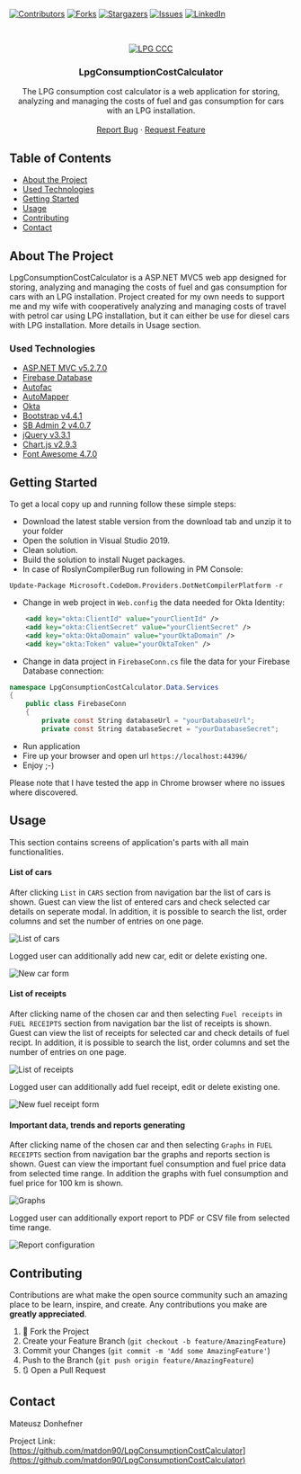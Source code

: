 [![Contributors][contributors-shield]][contributors-url]
[![Forks][forks-shield]][forks-url]
[![Stargazers][stars-shield]][stars-url]
[![Issues][issues-shield]][issues-url]
[![LinkedIn][linkedin-shield]][linkedin-url]

<!-- PROJECT LOGO -->
<br />
<p align="center">
  <a href="https://github.com/matdon90/LpgConsumptionCostCalculator">
    <img src="https://user-images.githubusercontent.com/49766006/87756082-87b06780-c808-11ea-9162-90881ab55e58.JPG" title="LPG CCC" alt="LPG CCC">
  </a>

  <h3 align="center">LpgConsumptionCostCalculator</h3>

  <p align="center">
    The LPG consumption cost calculator is a web application for storing, analyzing and managing the costs of fuel and gas consumption for cars with an LPG installation.
    <br />
    <br />
    <a href="https://github.com/matdon90/LpgConsumptionCostCalculator/issues">Report Bug</a>
    ·
    <a href="https://github.com/matdon90/LpgConsumptionCostCalculator/issues">Request Feature</a>
  </p>
</p>

<!-- TABLE OF CONTENTS -->
## Table of Contents

* [About the Project](#about-the-project)
* [Used Technologies](#used-technologies)
* [Getting Started](#getting-started)
* [Usage](#usage)
* [Contributing](#contributing)
* [Contact](#contact)



<!-- ABOUT THE PROJECT -->
## About The Project

LpgConsumptionCostCalculator is a ASP.NET MVC5 web app designed for storing, analyzing and managing the costs of fuel and gas consumption for cars with an LPG installation.
Project created for my own needs to support me and my wife with cooperatively analyzing and managing costs of travel with petrol car using LPG installation, but it can either be use for diesel cars with LPG installation. More details in Usage section.

<!-- USED TECHNOLOGIES -->
### Used Technologies

* [ASP.NET MVC v5.2.7.0](https://dotnet.microsoft.com/apps/aspnet)
* [Firebase Database](https://firebase.google.com/)
* [Autofac](https://autofac.org/)
* [AutoMapper](https://automapper.org/)
* [Okta](https://www.okta.com/)
* [Bootstrap v4.4.1](https://getbootstrap.com/)
* [SB Admin 2 v4.0.7](https://startbootstrap.com/template-overviews/sb-admin-2)
* [jQuery v3.3.1](https://jquery.com/)
* [Chart.js v2.9.3](https://www.chartjs.org)
* [Font Awesome 4.7.0](http://fontawesome.io)

<!-- GETTING STARTED -->
## Getting Started

To get a local copy up and running follow these simple steps:

* Download the latest stable version from the download tab and unzip it to your folder
* Open the solution in Visual Studio 2019. 
* Clean solution.
* Build the solution to install Nuget packages.
* In case of RoslynCompilerBug run following in PM Console:

```shell
Update-Package Microsoft.CodeDom.Providers.DotNetCompilerPlatform -r
```

* Change in web project in `Web.config` the data needed for Okta Identity:

```xml
    <add key="okta:ClientId" value="yourClientId" />
    <add key="okta:ClientSecret" value="yourClientSecret" />
    <add key="okta:OktaDomain" value="yourOktaDomain" />
    <add key="okta:Token" value="yourOktaToken" />
```

* Change in data project in `FirebaseConn.cs` file the data for your Firebase Database connection:

```csharp
namespace LpgConsumptionCostCalculator.Data.Services
{
    public class FirebaseConn
    {
        private const String databaseUrl = "yourDatabaseUrl";
        private const String databaseSecret = "yourDatabaseSecret";
```

* Run application
* Fire up your browser and open url `https://localhost:44396/`
* Enjoy ;-)

Please note that I have tested the app in Chrome browser where no issues where discovered.


<!-- USAGE EXAMPLES -->
## Usage

This section contains screens of application's parts with all main functionalities.

#### List of cars

After clicking `List` in `CARS` section from navigation bar the list of cars is shown. 
Guest can view the list of entered cars and check selected car details on seperate modal.
In addition, it is possible to search the list, order columns and set the number of entries on one page.

<img src="https://user-images.githubusercontent.com/49766006/87756090-8bdc8500-c808-11ea-8412-09ce5dc2567a.JPG" title="List of cars" alt="List of cars">

Logged user can additionally add new car, edit or delete existing one.

<img src="https://user-images.githubusercontent.com/49766006/87756099-91d26600-c808-11ea-8486-b1b4a9f1a38e.JPG" title="New car form" alt="New car form">

#### List of receipts

After clicking name of the chosen car and then selecting `Fuel receipts` in `FUEL RECEIPTS` section from navigation bar the list of receipts is shown. 
Guest can view the list of receipts for selected car and check details of fuel recipt.
In addition, it is possible to search the list, order columns and set the number of entries on one page.

<img src="https://user-images.githubusercontent.com/49766006/87756110-9565ed00-c808-11ea-88b6-fa41a6aa6bd2.JPG" title="List of receipts" alt="List of receipts">

Logged user can additionally add fuel receipt, edit or delete existing one.

<img src="https://user-images.githubusercontent.com/49766006/87756114-97c84700-c808-11ea-9cb4-38e2631e5b6d.JPG" title="New fuel receipt form" alt="New fuel receipt form">

#### Important data, trends and reports generating

After clicking name of the chosen car and then selecting `Graphs` in `FUEL RECEIPTS` section from navigation bar the graphs and reports section is shown. 
Guest can view the important fuel consumption and fuel price data from selected time range.
In addition the graphs with fuel consumption and fuel price for 100 km is shown.

<img src="https://user-images.githubusercontent.com/49766006/87756121-9b5bce00-c808-11ea-8dc3-85bbce2b572c.JPG" title="Graphs" alt="Graphs">

Logged user can additionally export report to PDF or CSV file from selected time range.

<img src="https://user-images.githubusercontent.com/49766006/87756130-9dbe2800-c808-11ea-8d43-617dc0f98fcd.JPG" title="Report configuration" alt="Report configuration">

<!-- CONTRIBUTING -->
## Contributing

Contributions are what make the open source community such an amazing place to be learn, inspire, and create. Any contributions you make are **greatly appreciated**.

1. 🍴 Fork the Project
2. Create your Feature Branch (`git checkout -b feature/AmazingFeature`)
3. Commit your Changes (`git commit -m 'Add some AmazingFeature'`)
4. Push to the Branch (`git push origin feature/AmazingFeature`)
5. 🔃 Open a Pull Request


<!-- CONTACT -->
## Contact

Mateusz Donhefner

Project Link: [https://github.com/matdon90/LpgConsumptionCostCalculator](https://github.com/matdon90/LpgConsumptionCostCalculator)

<!-- MARKDOWN LINKS & IMAGES -->
<!-- https://www.markdownguide.org/basic-syntax/#reference-style-links -->
[contributors-shield]: https://img.shields.io/github/contributors/matdon90/LpgConsumptionCostCalculator.svg?style=flat-square
[contributors-url]: https://github.com/matdon90/LpgConsumptionCostCalculator/graphs/contributors
[forks-shield]: https://img.shields.io/github/forks/matdon90/LpgConsumptionCostCalculator.svg?style=flat-square
[forks-url]: https://github.com/matdon90/LpgConsumptionCostCalculator/network/members
[stars-shield]: https://img.shields.io/github/stars/matdon90/LpgConsumptionCostCalculator.svg?style=flat-square
[stars-url]: https://github.com/matdon90/LpgConsumptionCostCalculator/stargazers
[issues-shield]: https://img.shields.io/github/issues/matdon90/LpgConsumptionCostCalculator.svg?style=flat-square
[issues-url]: https://github.com/matdon90/LpgConsumptionCostCalculator/issues
[linkedin-shield]: https://img.shields.io/badge/-LinkedIn-black.svg?style=flat-square&logo=linkedin&colorB=555
[linkedin-url]: https://www.linkedin.com/in/mateusz-donhefner/
